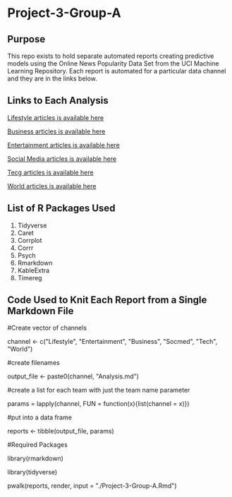# Project-3-Group-A
## Purpose
This repo exists to hold separate automated reports creating predictive models using the Online News Popularity Data Set from the UCI Machine Learning Repository. Each report is automated for a particular data channel and they are in the links below.
## Links to Each Analysis
[Lifestyle articles is available here](LifestyleAnalysis.html)

[Business articles is available here](BusinessAnalysis.html)

[Entertainment articles is available here](EntertainmentAnalysis.html)

[Social Media articles is available here](SocmedAnalysis.html)

[Tecg articles is available here](TechAnalysis.html)

[World articles is available here](WorldAnalysis.html)
## List of R Packages Used

1. Tidyverse
2. Caret
3. Corrplot
4. Corrr
5. Psych
6. Rmarkdown
7. KableExtra
8. Timereg

## Code Used to Knit Each Report from a Single Markdown File

#Create vector of channels

channel <- c("Lifestyle", "Entertainment", "Business", "Socmed", "Tech", "World")

#create filenames

output_file <- paste0(channel, "Analysis.md")

#create a list for each team with just the team name parameter

params = lapply(channel, FUN = function(x){list(channel = x)})

#put into a data frame

reports <- tibble(output_file, params)

#Required Packages

library(rmarkdown)

library(tidyverse)

pwalk(reports, render, input = "./Project-3-Group-A.Rmd")

